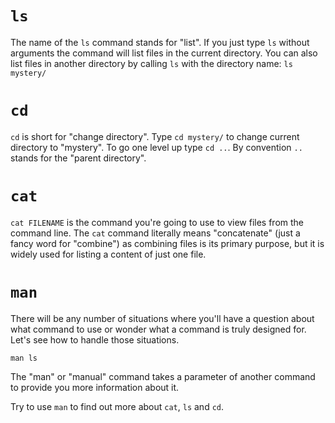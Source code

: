 # `ls`

The name of the `ls` command stands for "list". If you just type `ls` without
arguments the command will list files in the current directory. You can also
list files in another directory by calling `ls` with the directory name: `ls
mystery/`

# `cd`

`cd` is short for "change directory". Type `cd mystery/` to change current
directory to "mystery". To go one level up type `cd ..`. By convention `..`
stands for the "parent directory".

# `cat`

`cat FILENAME` is the command you're going to use to view files from the command
line. The `cat` command literally means "concatenate" (just a fancy word for
"combine") as combining files is its primary purpose, but it is widely used for
listing a content of just one file.

# `man`

There will be any number of situations where you'll have a question about what
command to use or wonder what a command is truly designed for. Let's see how to
handle those situations.

`man ls`

The "man" or "manual" command takes a parameter of another command to provide
you more information about it.

Try to use `man` to find out more about `cat`, `ls` and `cd`.
